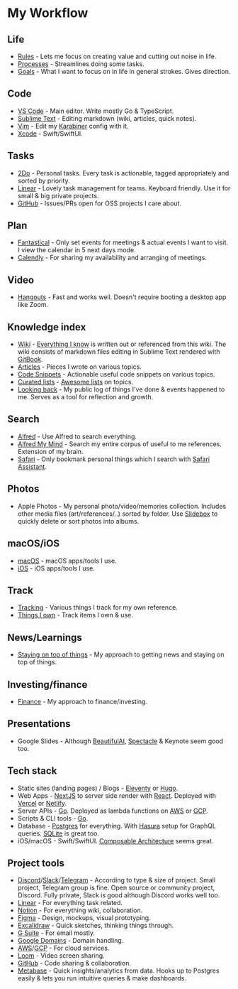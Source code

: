 # My Workflow

## Life

- [Rules](../focusing/rules.md) - Lets me focus on creating value and cutting out noise in life.
- [Processes](../focusing/processes.md) - Streamlines doing some tasks.
- [Goals](../focusing/goals.md) - What I want to focus on in life in general strokes. Gives direction.

## Code

- [VS Code](../text-editors/vs-code/vs-code.md) - Main editor. Write mostly Go & TypeScript.
- [Sublime Text](../text-editors/sublime-text/sublime-text.md) - Editing markdown (wiki, articles, quick notes).
- [Vim](../text-editors/vim/vim.md) - Edit my [Karabiner](../macOS/apps/karabiner/karabiner.md) config with it.
- [Xcode](../macOS/apps/xcode/xcode.md) - Swift/SwiftUI.

## Tasks

- [2Do](../macOS/apps/2do.md) - Personal tasks. Every task is actionable, tagged appropriately and sorted by priority.
- [Linear](https://linear.app/) - Lovely task management for teams. Keyboard friendly. Use it for small & big private projects.
- [GitHub](../open-source/github/github.md) - Issues/PRs open for OSS projects I care about.

## Plan

- [Fantastical](../macOS/apps/fantastical.md) - Only set events for meetings & actual events I want to visit. I view the calendar in 5 next days mode.
- [Calendly](https://calendly.com/) - For sharing my availability and arranging of meetings.

## Video

- [Hangouts](https://hangouts.google.com) - Fast and works well. Doesn't require booting a desktop app like Zoom.

## Knowledge index

- [Wiki](../readme.md) - [Everything I know](everything-I-know.md) is written out or referenced from this wiki. The wiki consists of markdown files editing in Sublime Text rendered with [GitBook](https://www.gitbook.com).
- [Articles](my-articles.md) - Pieces I wrote on various topics.
- [Code Snippets](https://code.nikitavoloboev.xyz) - Actionable useful code snippets on various topics.
- [Curated lists](https://github.com/learn-anything/curated-lists) - [Awesome lists](https://github.com/sindresorhus/awesome) on topics.
- [Looking back](../looking-back/looking-back.md) - My public log of things I've done & events happened to me. Serves as a tool for reflection and growth.

## Search

- [Alfred](../macOS/apps/alfred/alfred.md) - Use Alfred to search everything.
- [Alfred My Mind](https://github.com/nikitavoloboev/alfred-my-mind) - Search my entire corpus of useful to me references. Extension of my brain.
- [Safari](../web/browsers/safari.md) - Only bookmark personal things which I search with [Safari Assistant](https://github.com/deanishe/alfred-safari-assistant).

## Photos

- Apple Photos - My personal photo/video/memories collection. Includes other media files (art/references/..) sorted by folder. Use [Slidebox](http://slidebox.co/) to quickly delete or sort photos into albums.

## macOS/iOS

- [macOS](https://github.com/nikitavoloboev/my-mac-os) - macOS apps/tools I use.
- [iOS](https://github.com/nikitavoloboev/my-ios) - iOS apps/tools I use.

## Track

- [Tracking](tracking.md) - Various things I track for my own reference.
- [Things I own](things.md) - Track items I own & use.

## News/Learnings

- [Staying on top of things](../research/staying-on-top-of-things.md) - My approach to getting news and staying on top of things.

## Investing/finance

- [Finance](../economy/finance.md) - My approach to finance/investing.

## Presentations

- Google Slides - Although [BeautifulAI](https://www.beautiful.ai), [Spectacle](https://formidable.com/open-source/spectacle/) & Keynote seem good too.

## Tech stack

- Static sites (landing pages) / Blogs - [Eleventy](https://github.com/11ty/eleventy) or [Hugo](https://github.com/gohugoio/hugo).
- Web Apps - [NextJS](https://nextjs.org/) to server side render with [React](https://github.com/facebook/react). Deployed with [Vercel](https://vercel.com/learn-anything) or [Netlify](https://www.netlify.com).
- Server APIs - [Go](https://golang.org/). Deployed as lambda functions on [AWS](https://aws.amazon.com/lambda/) or [GCP](https://cloud.google.com/functions).
- Scripts & CLI tools - [Go](https://golang.org/).
- Database - [Postgres](https://www.postgresql.org) for everything. With [Hasura](https://hasura.io) setup for GraphQL queries. [SQLite](https://www.sqlite.org) is great too.
- iOS/macOS - Swift/SwiftUI. [Composable Architecture](https://github.com/pointfreeco/swift-composable-architecture) seems great.

## Project tools

- [Discord](../tools/discord.md)/[Slack](../tools/slack.md)/[Telegram](../tools/telegram.md) - According to type & size of project. Small project, Telegram group is fine. Open source or community project, Discord. Fully private, Slack is good although Discord works well too.
- [Linear](https://linear.app/) - For everything task related.
- [Notion](../tools/notion.md) - For everything wiki, collaboration.
- [Figma](../design/figma/figma.md) - Design, mockups, visual prototyping.
- [Excalidraw](https://excalidraw.com/) - Quick sketches, thinking things through.
- [G Suite](https://gsuite.google.com) - For email mostly.
- [Google Domains](https://domains.google) - Domain handling.
- [AWS](../cloud-computing/aws/aws.md)/[GCP](https://cloud.google.com) - For cloud services.
- [Loom](https://www.loom.com/) - Video screen sharing.
- [GitHub](https://github.com) - Code sharing & collaboration.
- [Metabase](https://www.metabase.com/) - Quick insights/analytics from data. Hooks up to Postgres easily & lets you run intuitive queries & make dashboards.
